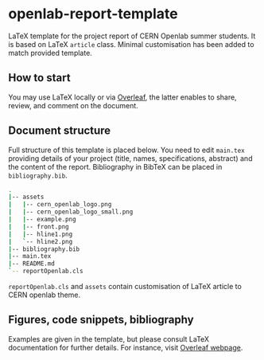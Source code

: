 # openlab-report-template
LaTeX template for the project report of CERN Openlab summer students. It is based on LaTeX `article` class. Minimal customisation has been added to match provided template.

## How to start

You may use LaTeX locally or via [Overleaf](https://www.overleaf.com), the latter enables to share, review, and comment on the document.

## Document structure

Full structure of this template is placed below. You need to edit `main.tex` providing details of your project (title, names, specifications, abstract) and the content of the report. Bibliography in BibTeX can be placed in `bibliography.bib`.

```bash
.
|-- assets
|   |-- cern_openlab_logo.png
|   |-- cern_openlab_logo_small.png
|   |-- example.png
|   |-- front.png
|   |-- hline1.png
|   `-- hline2.png
|-- bibliography.bib
|-- main.tex
|-- README.md
`-- reportOpenlab.cls
```

`reportOpenlab.cls` and `assets` contain customisation of LaTeX article to CERN openlab theme.


## Figures, code snippets, bibliography

Examples are given in the template, but please consult LaTeX documentation for further details. For instance, visit [Overleaf webpage](https://www.overleaf.com/learn/latex/Creating_a_document_in_LaTeX).
